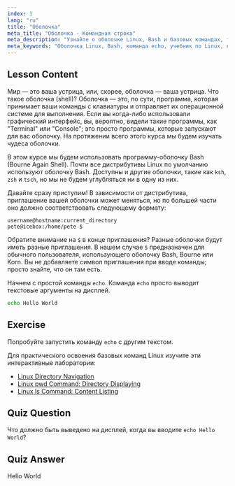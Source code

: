 ```yaml
---
index: 1
lang: "ru"
title: "Оболочка"
meta_title: "Оболочка - Командная строка"
meta_description: "Узнайте о оболочке Linux, Bash и базовых командах, таких как 'echo'. Разберитесь с приглашениями оболочки и начните свой путь в Linux с этим руководством для начинающих."
meta_keywords: "Оболочка Linux, Bash, команда echo, учебник по Linux, командная строка, Linux для начинающих, приглашение оболочки, руководство по Linux"
---
```


## Lesson Content

Мир — это ваша устрица, или, скорее, оболочка — ваша устрица. Что такое оболочка (shell)? Оболочка — это, по сути, программа, которая принимает ваши команды с клавиатуры и отправляет их операционной системе для выполнения. Если вы когда-либо использовали графический интерфейс, вы, вероятно, видели такие программы, как "Terminal" или "Console"; это просто программы, которые запускают для вас оболочку. На протяжении всего этого курса мы будем изучать чудеса оболочки.

В этом курсе мы будем использовать программу-оболочку Bash (Bourne Again Shell). Почти все дистрибутивы Linux по умолчанию используют оболочку Bash. Доступны и другие оболочки, такие как `ksh`, `zsh` и `tsch`, но мы не будем углубляться ни в одну из них.

Давайте сразу приступим! В зависимости от дистрибутива, приглашение вашей оболочки может меняться, но по большей части оно должно соответствовать следующему формату:

```plaintext
username@hostname:current_directory
pete@icebox:/home/pete $
```

Обратите внимание на `$` в конце приглашения? Разные оболочки будут иметь разные приглашения. В нашем случае `$` предназначен для обычного пользователя, использующего оболочку Bash, Bourne или Korn. Вы не добавляете символ приглашения при вводе команды; просто знайте, что он там есть.

Начнем с простой команды `echo`. Команда `echo` просто выводит текстовые аргументы на дисплей.

```bash
echo Hello World
```

## Exercise

Попробуйте запустить команду `echo` с другим текстом.

Для практического освоения базовых команд Linux изучите эти интерактивные лаборатории:

- [Linux Directory Navigation](https://labex.io/ru/labs/linux-directory-navigation-387844)
- [Linux pwd Command: Directory Displaying](https://labex.io/ru/labs/linux-linux-pwd-command-directory-displaying-209734)
- [Linux ls Command: Content Listing](https://labex.io/ru/labs/linux-linux-ls-command-content-listing-219205)

## Quiz Question

Что должно быть выведено на дисплей, когда вы вводите `echo Hello World`?

## Quiz Answer

Hello World
